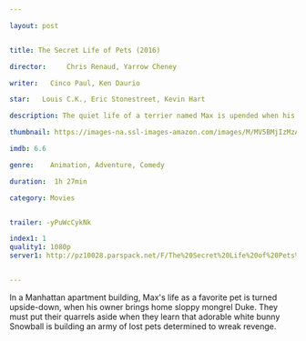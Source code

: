 ```yaml
---

layout: post


title: The Secret Life of Pets (2016)

director:     Chris Renaud, Yarrow Cheney 

writer:   Cinco Paul, Ken Daurio

star:   Louis C.K., Eric Stonestreet, Kevin Hart

description: The quiet life of a terrier named Max is upended when his owner takes in Duke, a stray whom Max instantly dislikes.

thumbnail: https://images-na.ssl-images-amazon.com/images/M/MV5BMjIzMzA1OTkzNV5BMl5BanBnXkFtZTgwODE3MjM4NzE@._V1_QL50_.jpg

imdb: 6.6

genre:    Animation, Adventure, Comedy 

duration:  1h 27min

category: Movies


trailer: -yPuWcCykNk

index1: 1
quality1: 1080p
server1: http://pz10028.parspack.net/F/The%20Secret%20Life%20of%20Pets%202016/The%20Secret%20Life%20of%20Pets%202016%201080p%20BluRay%20DD5%201%20x264-HDMaNiAcS.Farsi.Dubbed-%5BBi-3-Seda.Ir%5D.mkv


---
```


In a Manhattan apartment building, Max's life as a favorite pet is turned upside-down, when his owner brings home sloppy mongrel Duke. They must put their quarrels aside when they learn that adorable white bunny Snowball is building an army of lost pets determined to wreak revenge.